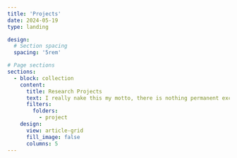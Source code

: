 ```yaml
---
title: 'Projects'
date: 2024-05-19
type: landing

design:
  # Section spacing
  spacing: '5rem'

# Page sections
sections:
  - block: collection
    content:
      title: Research Projects
      text: I really nake this my motto, there is nothing permanent except change (Heraclitus). <br> Here are a selection of research projects that I have worked on over the years.
      filters:
        folders:
          - project
    design:
      view: article-grid
      fill_image: false
      columns: 5
---
```

